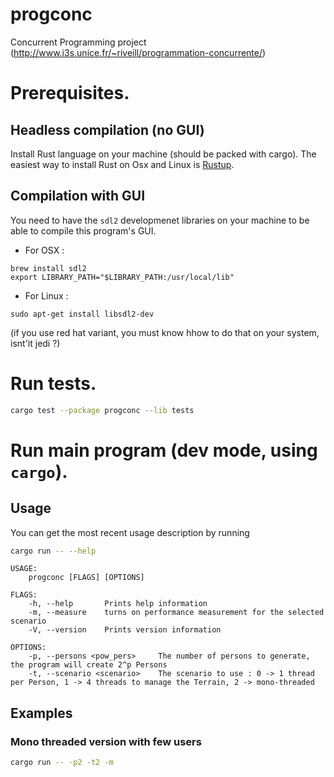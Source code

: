 # progconc
Concurrent Programming project (http://www.i3s.unice.fr/~riveill/programmation-concurrente/)


# Prerequisites. 

## Headless compilation (no GUI)

Install Rust language on your machine (should be packed with cargo).
The easiest way to install Rust on Osx and Linux is [Rustup](https://www.rustup.rs/).

## Compilation with GUI

You need to have the `sdl2` developmenet libraries on your machine to be able to compile this program's GUI.

 * For OSX :
```
brew install sdl2
export LIBRARY_PATH="$LIBRARY_PATH:/usr/local/lib"
```

 * For Linux :
```
sudo apt-get install libsdl2-dev
```
(if you use red hat variant, you must know hhow to do that on your system, isnt'it jedi ?)


# Run tests. 
```bash
cargo test --package progconc --lib tests
```
# Run main program (dev mode, using `cargo`). 

## Usage

You can get the most recent usage description by running 

```bash
cargo run -- --help
```

```man
USAGE:
    progconc [FLAGS] [OPTIONS]

FLAGS:
    -h, --help       Prints help information
    -m, --measure    turns on performance measurement for the selected scenario
    -V, --version    Prints version information

OPTIONS:
    -p, --persons <pow_pers>     The number of persons to generate, the program will create 2^p Persons
    -t, --scenario <scenario>    The scenario to use : 0 -> 1 thread per Person, 1 -> 4 threads to manage the Terrain, 2 -> mono-threaded
```

## Examples

### Mono threaded version with few users
```bash
cargo run -- -p2 -t2 -m
```

